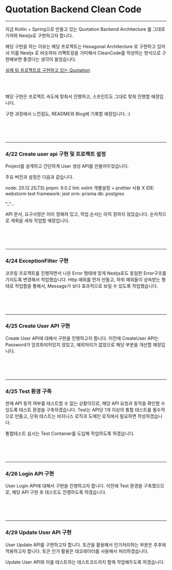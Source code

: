 # Quotation Backend Clean Code

---

지금 Kotlin + Spring으로 만들고 있는 Quotation Backend Architecture 를 그대로 가져와 Nestjs로 구현하고자 합니다.

해당 구현을 하는 이유는 해당 프로젝트는 Hexagonal Architecture 로 구현하고 있어서 이를 Nestjs 로 비슷하되 리팩토링을 가미해서 CleanCode를 작성하는 방식으로 구현해보면 좋겠다는 생각이 들었습니다.

[실제 팀 프로젝트로 구현하고 있는 Quotation](https://github.com/wisoft-graduate/quotation-api-server)

<br>
<br>

해당 구현은 프로젝트 속도에 맞춰서 진행하고, 스프린트도 그대로 맞춰 진행할 예정입니다.

구현 과정에서 느낀점도, README와 Blog에 기록할 예정입니다. :)

<br>
<br>
<br>

---
### 4/22 Create user api 구현 및 프로젝트 설정
Project를 설계하고 간단하게 User 생성 API를 만들어두었습니다.

주요 버전과 설정은 다음과 같습니다.

node: 20.12.2(LTS)
pnpm: 9.0.2
lint: eslint 개별설정 + prettier 사용 X
IDE: webstorm
test framework: jest
orm: prisma
db: postgres

^_^...

API 문서, 요구사항은 이미 정해져 있고, 작업 순서는 아직 정하지 않았습니다. 순차적으로 계획을 세워 작업할 예정입니다.

<br>
<br>
<br>

---
### 4/24 ExceptionFilter 구현

코프링 프로젝트를 진행하면서 나온 Error 형태에 맞게 Nestjs로도 동일한 Error구조를 가지도록 변경해서 작업했습니다.
Http 예외를 먼저 만들고, 하위 예외들이 상속받는 형태로 작업함을 통해서, Message가 보다 효과적으로 보일 수 있도록 작업했습니다.

<br>
<br>
<br>

---
### 4/25 Create User API 구현

Create User API에 대해서 구현을 진행하고자 합니다.
이전에 CreateUser API는 Password가 암호화되어있지 않았고, 예외처리가 없었으로 해당 부분을 개선할 예정입니다.

<br>
<br>
<br>

---
### 4/25 Test 환경 구축

현재 API 동작 여부를 테스트할 수 없는 상황이므로, 해당 API 요청과 동작을 확인할 수 있도록 테스트 환경을 구축하겠습니다.
Test는 API당 1개 이상의 통합 테스트를 필수적으로 만들고, 단위 테스트는 비지니스 로직과 도메인 로직에서 필요하면 작성하겠습니다.

통합테스트 실시는 Test Container를 도입해 작업하도록 하겠습니다.

<br>
<br>
<br>

---
### 4/26 Login API 구현

User Login API에 대해서 구현을 진행하고자 합니다.
이전에 Test 환경을 구축했으므로, 해당 API 구현 후 테스트도 진행하도록 하겠습니다.

<br>
<br>
<br>

---
### 4/29 Update User API 구현

User Update API를 구현하고자 합니다.
토큰을 활용해서 인가처리하는 부분은 추후에 적용하고자 합니다. 토큰 인가 활용은 데코레이터를 사용해서 처리하겠습니다.

Update User API와 이를 테스트하는 테스트코드까지 함께 작업해두도록 하겠습니다.


